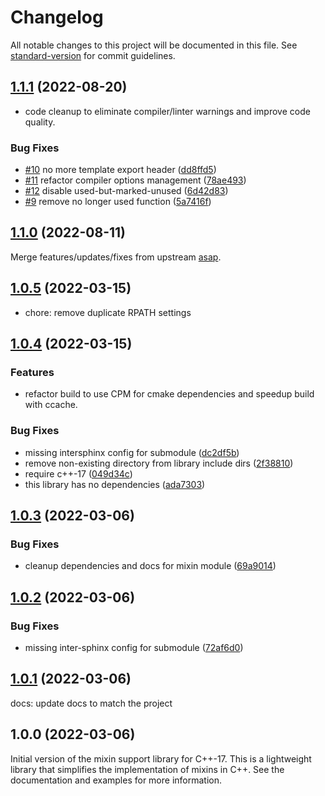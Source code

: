 # Changelog

All notable changes to this project will be documented in this file. See [standard-version](https://github.com/conventional-changelog/standard-version) for commit guidelines.

## [1.1.1](http://github.com/abdes/asap/compare/v1.1.0...v1.1.1) (2022-08-20)

* code cleanup to eliminate compiler/linter warnings and improve code quality.

### Bug Fixes

* [#10](http://github.com/abdes/asap/issues/10) no more template export header
  ([dd8ffd5](http://github.com/abdes/asap/commit/dd8ffd5a8f36340963349c7ebcb7c1713c2f880a))
* [#11](http://github.com/abdes/asap/issues/11) refactor compiler options
  management
  ([78ae493](http://github.com/abdes/asap/commit/78ae4933f2e263a55f6537e66347c6b11a24b961))
* [#12](http://github.com/abdes/asap/issues/12) disable used-but-marked-unused
  ([6d42d83](http://github.com/abdes/asap/commit/6d42d83bfdd16123f05a69726058dc5f103143be))
* [#9](http://github.com/abdes/asap/issues/9) remove no longer used function
  ([5a7416f](http://github.com/abdes/asap/commit/5a7416f9563aae303d68ca2bb878fef97fbb7130))

## [1.1.0](http://github.com/abdes/asap/compare/v1.0.5...v1.1.0) (2022-08-11)

Merge features/updates/fixes from upstream [asap](http://github.com/abdes/asap).

## [1.0.5](http://github.com/abdes/asap/compare/v1.0.4...v1.0.5) (2022-03-15)

* chore: remove duplicate RPATH settings

## [1.0.4](http://github.com/abdes/asap/compare/v1.0.3...v1.0.4) (2022-03-15)

### Features

* refactor build to use CPM for cmake dependencies and speedup build with
  ccache.

### Bug Fixes

* missing intersphinx config for submodule
  ([dc2df5b](http://github.com/abdes/asap/commit/dc2df5bf299d65789f0d3054ac049d9108e9d2b8))
* remove non-existing directory from library include dirs
  ([2f38810](http://github.com/abdes/asap/commit/2f38810813d6eb0b0a5059ecc3970314874815d9))
* require c++-17
  ([049d34c](http://github.com/abdes/asap/commit/049d34c73a02b23ca9dc776465d6029e940f7b23))
* this library has no dependencies
  ([ada7303](http://github.com/abdes/asap/commit/ada730355b750514b04ac37190d5ab2f891db572))

## [1.0.3](http://github.com/abdes/asap/compare/v1.0.2...v1.0.3) (2022-03-06)

### Bug Fixes

* cleanup dependencies and docs for mixin module
  ([69a9014](http://github.com/abdes/asap/commit/69a90147a92114ac20d2c9913359aaec3963ffdb))

## [1.0.2](http://github.com/abdes/asap/compare/v1.0.1...v1.0.2) (2022-03-06)

### Bug Fixes

* missing inter-sphinx config for submodule
  ([72af6d0](http://github.com/abdes/asap/commit/72af6d0b7506678317fbaa22b36dbd109793fd3d))

## [1.0.1](http://github.com/abdes/asap/compare/v1.0.0...v1.0.1) (2022-03-06)

docs: update docs to match the project

## 1.0.0 (2022-03-06)

Initial version of the mixin support library for C++-17. This is a lightweight
library that simplifies the implementation of mixins in C++. See the
documentation and examples for more information.
